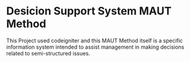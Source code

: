 # Desicion Support System MAUT Method 
This Project used codeigniter and this MAUT Method itself is a specific information system intended to assist management in making decisions related to semi-structured issues.
